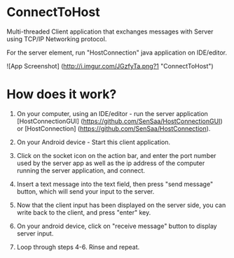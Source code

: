 # ConnectToHost
Multi-threaded Client application that exchanges messages with Server using TCP/IP Networking protocol.

For the server element, run "HostConnection" java application on IDE/editor.


![App Screenshot] (http://i.imgur.com/JGzfyTa.png?1 "ConnectToHost")


# How does it work?
1) On your computer, using an IDE/editor - run the server application [HostConnectionGUI] (https://github.com/SenSaa/HostConnectionGUI) or [HostConnection] (https://github.com/SenSaa/HostConnection).

2) On your Android device - Start this client application.

3) Click on the socket icon on the action bar, and enter the port number used by the server app as well as the ip address of the computer running the server application, and connect.

4) Insert a text message into the text field, then press "send message" button, which will send your input to the server.

5) Now that the client input has been displayed on the server side, you can write back to the client, and press "enter" key.

6) On your android device, click on "receive message" button to display server input.

7) Loop through steps 4-6. Rinse and repeat.
